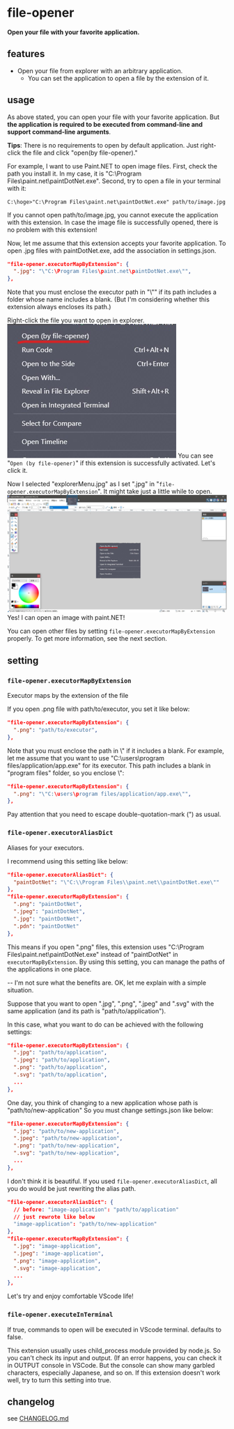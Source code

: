 # file-opener

**Open your file with your favorite application.**

## features

- Open your file from explorer with an arbitrary application.
  - You can set the application to open a file by the extension of it.

## usage

As above stated, you can open your file with your favorite application.
But **the application is required to be executed from command-line and support command-line arguments**.


**Tips**:
There is no requirements to open by default application.
Just right-click the file and click "open(by file-opener)."

For example, I want to use Paint.NET to open image files.
First, check the path you install it. In my case, it is "C:\Program Files\paint.net\paintDotNet.exe".
Second, try to open a file in your terminal with it:

```
C:\hoge>"C:\Program Files\paint.net\paintDotNet.exe" path/to/image.jpg
```

If you cannot open path/to/image.jpg, you cannot execute the application with this extension.
In case the image file is successfully opened, there is no problem with this extension!

Now, let me assume that this extension accepts your favorite application.
To open .jpg files with paintDotNet.exe, add the association in settings.json.

```settings.json
"file-opener.executorMapByExtension": {
  ".jpg": "\"C:\Program Files\paint.net\paintDotNet.exe\"",
},
```

Note that you must enclose the executor path in "\\"" if its path includes a folder whose name includes a blank.
(But I'm considering whether this extension always encloses its path.)

Right-click the file you want to open in explorer.
![explorer-menu](./image/explorerMenu.jpg)
You can see "`Open (by file-opener)`" if this extension is successfully activated.
Let's click it.

Now I selected "explorerMenu.jpg" as I set ".jpg" in "`file-opener.executorMapByExtension`".
It might take just a little while to open.
![open-paintDotNet](./image/open-example.jpg)
Yes! I can open an image with paint.NET!

You can open other files by setting `file-opener.executorMapByExtension` properly. To get more information, see the next section.


## setting

### `file-opener.executorMapByExtension`

Executor maps by the extension of the file

If you open .png file with path/to/executor, you set it like below:

```settings.json
"file-opener.executorMapByExtension": {
  ".png": "path/to/executor",
},
```

Note that you must enclose the path in \\" if it includes a blank.
For example, let me assume that you want to use "C:\users\program files/application/app.exe" for its executor.
This path includes a blank in "program files" folder, so you enclose \\":

```settings.json
"file-opener.executorMapByExtension": {
  ".png": "\"C:\users\program files/application/app.exe\"",
},
```

Pay attention that you need to escape double-quotation-mark (") as usual.

### `file-opener.executorAliasDict`

Aliases for your executors.

I recommend using this setting like below:

```settings.json
"file-opener.executorAliasDict": {
  "paintDotNet": "\"C:\\Program Files\\paint.net\\paintDotNet.exe\""
},
"file-opener.executorMapByExtension": {
  ".png": "paintDotNet",
  ".jpeg": "paintDotNet",
  ".jpg": "paintDotNet",
  ".pdn": "paintDotNet"
},
```

This means if you open ".png" files, this extension uses "C:\\Program Files\\paint.net\\paintDotNet.exe" instead of "paintDotNet" in `executorMapByExtension`.
By using this setting, you can manage the paths of the applications in one place.

-- I'm not sure what the benefits are.
OK, let me explain with a simple situation.

Suppose that you want to open ".jpg", ".png", ".jpeg" and ".svg" with the same application (and its path is "path/to/application").

In this case, what you want to do can be achieved with the following settings:

```settings.json
"file-opener.executorMapByExtension": {
  ".jpg": "path/to/application",
  ".jpeg": "path/to/application",
  ".png": "path/to/application",
  ".svg": "path/to/application",
  ...
},
```

One day, you think of changing to a new application whose path is "path/to/new-application"
So you must change settings.json like below:

```settings.json
"file-opener.executorMapByExtension": {
  ".jpg": "path/to/new-application",
  ".jpeg": "path/to/new-application",
  ".png": "path/to/new-application",
  ".svg": "path/to/new-application",
  ...
},
```

I don't think it is beautiful.
If you used `file-opener.executorAliasDict`, all you do would be just rewriting the alias path.
```settings.json
"file-opener.executorAliasDict": {
  // before: "image-application": "path/to/application"
  // just rewrote like below
  "image-application": "path/to/new-application"
},
"file-opener.executorMapByExtension": {
  ".jpg": "image-application",
  ".jpeg": "image-application",
  ".png": "image-application",
  ".svg": "image-application",
  ...
},
```

Let's try and enjoy comfortable VScode life!

### `file-opener.executeInTerminal`

If true, commands to open will be executed in VScode terminal.
defaults to false.

This extension usually uses child_process module provided by node.js.
So you can't check its input and output.
(If an error happens, you can check it in OUTPUT console in VSCode. But the console can show many garbled characters, especially Japanese, and so on.
If this extension doesn't work well, try to turn this setting into true.

## changelog

see [CHANGELOG.md](./CHANGELOG.md)

